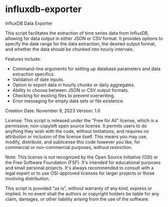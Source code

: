 # influxdb-exporter
InfluxDB Data Exporter

This script facilitates the extraction of time series data from InfluxDB, allowing for data output in either JSON or CSV format. It provides options to specify the date range for the data extraction, the desired output format, and whether the data should be chunked into hourly intervals.

Features include:
- Command-line arguments for setting up database parameters and data extraction specifics.
- Validation of date inputs.
- Option to export data in hourly chunks or daily aggregates.
- Ability to choose between JSON or CSV output formats.
- Checking for existing files to prevent overwriting.
- Error messaging for empty data sets or file existence.

Creation Date: November 9, 2023
Version: 1.0

License:
This script is released under the "Free for All" license, which is a permissive, non-copyleft open source license. It permits users to do anything they wish with the code, without limitations, and requires no attribution or inclusion of the license itself. This means you may use, modify, distribute, and sublicense this code however you like, for commercial or non-commercial purposes, without restriction.

Note:
This license is not recognized by the Open Source Initiative (OSI) or the Free Software Foundation (FSF). It's intended for educational purposes and small personal projects. It's always recommended to consult with a legal expert or to use OSI-approved licenses for larger projects or those involving distribution.

This script is provided "as is", without warranty of any kind, express or implied. In no event shall the authors or copyright holders be liable for any claim, damages, or other liability arising from the use of the software.
